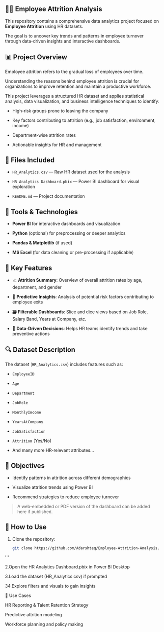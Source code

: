## 🧑‍💼 Employee Attrition Analysis

This repository contains a comprehensive data analytics project focused on **Employee Attrition** using HR datasets. 

The goal is to uncover key trends and patterns in employee turnover through data-driven insights and interactive dashboards.

## 📊 Project Overview

Employee attrition refers to the gradual loss of employees over time. 

Understanding the reasons behind employee attrition is crucial for organizations to improve retention and maintain a productive workforce.

This project leverages a structured HR dataset and applies statistical analysis, data visualization, and business intelligence techniques to identify:

- High-risk groups prone to leaving the company

- Key factors contributing to attrition (e.g., job satisfaction, environment, income)

- Department-wise attrition rates

- Actionable insights for HR and management

## 📁 Files Included

- `HR_Analytics.csv` — Raw HR dataset used for the analysis

- `HR Analytics Dashboard.pbix` — Power BI dashboard for visual exploration

- `README.md` — Project documentation

## 🧰 Tools & Technologies

- **Power BI** for interactive dashboards and visualization

- **Python** (optional) for preprocessing or deeper analytics

- **Pandas & Matplotlib** (if used)

- **MS Excel** (for data cleaning or pre-processing if applicable)

## 📌 Key Features

- 📈 **Attrition Summary**: Overview of overall attrition rates by age, department, and gender

- 🧠 **Predictive Insights**: Analysis of potential risk factors contributing to employee exits

- 🗃️ **Filterable Dashboards**: Slice and dice views based on Job Role, Salary Band, Years at Company, etc.

- 📍 **Data-Driven Decisions**: Helps HR teams identify trends and take preventive actions

## 🔍 Dataset Description

The dataset (`HR_Analytics.csv`) includes features such as:

- `EmployeeID`

- `Age`

- `Department`

- `JobRole`

- `MonthlyIncome`

- `YearsAtCompany`

- `JobSatisfaction`

- `Attrition` (Yes/No)

- And many more HR-relevant attributes...

## 📌 Objectives

- Identify patterns in attrition across different demographics

- Visualize attrition trends using Power BI

- Recommend strategies to reduce employee turnover


> A web-embedded or PDF version of the dashboard can be added here if published.

## 🚀 How to Use

1. Clone the repository:
   ```bash
   git clone https://github.com/Adarshteq/Employee-Attrition-Analysis.git
  '''

2.Open the HR Analytics Dashboard.pbix in Power BI Desktop

3.Load the dataset (HR_Analytics.csv) if prompted

34.Explore filters and visuals to gain insights

📌 Use Cases

HR Reporting & Talent Retention Strategy

Predictive attrition modeling

Workforce planning and policy making
